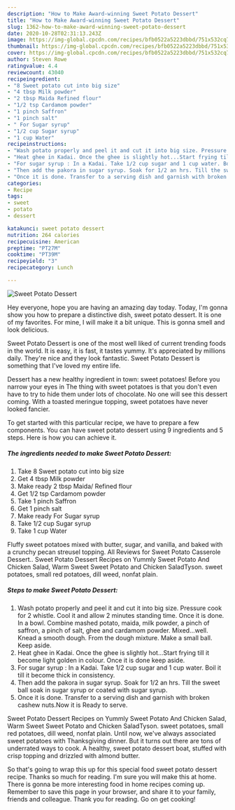 ```yaml
---
description: "How to Make Award-winning Sweet Potato Dessert"
title: "How to Make Award-winning Sweet Potato Dessert"
slug: 1362-how-to-make-award-winning-sweet-potato-dessert
date: 2020-10-28T02:31:13.243Z
image: https://img-global.cpcdn.com/recipes/bfb0522a5223dbbd/751x532cq70/sweet-potato-dessert-recipe-main-photo.jpg
thumbnail: https://img-global.cpcdn.com/recipes/bfb0522a5223dbbd/751x532cq70/sweet-potato-dessert-recipe-main-photo.jpg
cover: https://img-global.cpcdn.com/recipes/bfb0522a5223dbbd/751x532cq70/sweet-potato-dessert-recipe-main-photo.jpg
author: Steven Rowe
ratingvalue: 4.4
reviewcount: 43040
recipeingredient:
- "8 Sweet potato cut into big size"
- "4 tbsp Milk powder"
- "2 tbsp Maida Refined flour"
- "1/2 tsp Cardamom powder"
- "1 pinch Saffron"
- "1 pinch salt"
- " For Sugar syrup"
- "1/2 cup Sugar syrup"
- "1 cup Water"
recipeinstructions:
- "Wash potato properly and peel it and cut it into big size. Pressure cook for 2 whistle. Cool it and allow 2 minutes standing time. Once it is done. In a bowl. Combine mashed potato, maida, milk powder, a pinch of saffron, a pinch of salt, ghee and cardamom powder. Mixed...well. Knead a smooth dough. From the dough mixture. Make a small ball. Keep aside."
- "Heat ghee in Kadai. Once the ghee is slightly hot...Start frying till it become light golden in colour. Once it is done keep aside."
- "For sugar syrup : In a Kadai. Take 1/2 cup sugar and 1 cup water. Boil it till it become thick in consistency."
- "Then add the pakora in sugar syrup. Soak for 1/2 an hrs. Till the sweet ball soak in sugar syrup or coated with sugar syrup."
- "Once it is done. Transfer to a serving dish and garnish with broken cashew nuts.Now it is Ready to serve."
categories:
- Recipe
tags:
- sweet
- potato
- dessert

katakunci: sweet potato dessert 
nutrition: 264 calories
recipecuisine: American
preptime: "PT27M"
cooktime: "PT39M"
recipeyield: "3"
recipecategory: Lunch

---
```



![Sweet Potato Dessert](https://img-global.cpcdn.com/recipes/bfb0522a5223dbbd/751x532cq70/sweet-potato-dessert-recipe-main-photo.jpg)

Hey everyone, hope you are having an amazing day today. Today, I'm gonna show you how to prepare a distinctive dish, sweet potato dessert. It is one of my favorites. For mine, I will make it a bit unique. This is gonna smell and look delicious.

Sweet Potato Dessert is one of the most well liked of current trending foods in the world. It is easy, it is fast, it tastes yummy. It's appreciated by millions daily. They're nice and they look fantastic. Sweet Potato Dessert is something that I've loved my entire life.

Dessert has a new healthy ingredient in town: sweet potatoes! Before you narrow your eyes in The thing with sweet potatoes is that you don&#39;t even have to try to hide them under lots of chocolate. No one will see this dessert coming. With a toasted meringue topping, sweet potatoes have never looked fancier.


To get started with this particular recipe, we have to prepare a few components. You can have sweet potato dessert using 9 ingredients and 5 steps. Here is how you can achieve it.

<!--inarticleads1-->

##### The ingredients needed to make Sweet Potato Dessert:

1. Take 8 Sweet potato cut into big size
1. Get 4 tbsp Milk powder
1. Make ready 2 tbsp Maida/ Refined flour
1. Get 1/2 tsp Cardamom powder
1. Take 1 pinch Saffron
1. Get 1 pinch salt
1. Make ready  For Sugar syrup
1. Take 1/2 cup Sugar syrup
1. Take 1 cup Water


Fluffy sweet potatoes mixed with butter, sugar, and vanilla, and baked with a crunchy pecan streusel topping. All Reviews for Sweet Potato Casserole Dessert.. Sweet Potato Dessert Recipes on Yummly Sweet Potato And Chicken Salad, Warm Sweet Sweet Potato and Chicken SaladTyson. sweet potatoes, small red potatoes, dill weed, nonfat plain. 

<!--inarticleads2-->

##### Steps to make Sweet Potato Dessert:

1. Wash potato properly and peel it and cut it into big size. Pressure cook for 2 whistle. Cool it and allow 2 minutes standing time. Once it is done. In a bowl. Combine mashed potato, maida, milk powder, a pinch of saffron, a pinch of salt, ghee and cardamom powder. Mixed...well. Knead a smooth dough. From the dough mixture. Make a small ball. Keep aside.
1. Heat ghee in Kadai. Once the ghee is slightly hot...Start frying till it become light golden in colour. Once it is done keep aside.
1. For sugar syrup : In a Kadai. Take 1/2 cup sugar and 1 cup water. Boil it till it become thick in consistency.
1. Then add the pakora in sugar syrup. Soak for 1/2 an hrs. Till the sweet ball soak in sugar syrup or coated with sugar syrup.
1. Once it is done. Transfer to a serving dish and garnish with broken cashew nuts.Now it is Ready to serve.


Sweet Potato Dessert Recipes on Yummly Sweet Potato And Chicken Salad, Warm Sweet Sweet Potato and Chicken SaladTyson. sweet potatoes, small red potatoes, dill weed, nonfat plain. Until now, we&#39;ve always associated sweet potatoes with Thanksgiving dinner. But it turns out there are tons of underrated ways to cook. A healthy, sweet potato dessert boat, stuffed with crisp topping and drizzled with almond butter. 

So that's going to wrap this up for this special food sweet potato dessert recipe. Thanks so much for reading. I'm sure you will make this at home. There is gonna be more interesting food in home recipes coming up. Remember to save this page in your browser, and share it to your family, friends and colleague. Thank you for reading. Go on get cooking!
